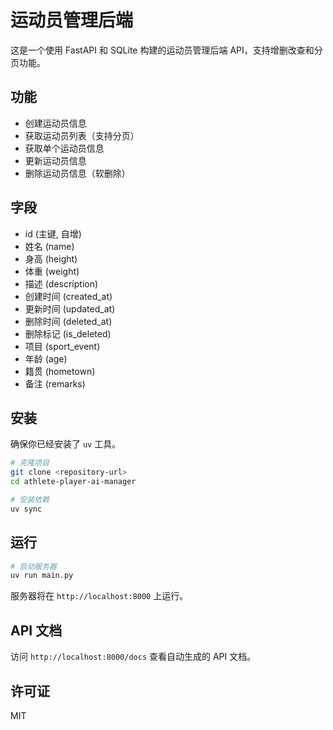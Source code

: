 # 运动员管理后端

这是一个使用 FastAPI 和 SQLite 构建的运动员管理后端 API，支持增删改查和分页功能。

## 功能

- 创建运动员信息
- 获取运动员列表（支持分页）
- 获取单个运动员信息
- 更新运动员信息
- 删除运动员信息（软删除）

## 字段

- id (主键, 自增)
- 姓名 (name)
- 身高 (height)
- 体重 (weight)
- 描述 (description)
- 创建时间 (created_at)
- 更新时间 (updated_at)
- 删除时间 (deleted_at)
- 删除标记 (is_deleted)
- 项目 (sport_event)
- 年龄 (age)
- 籍贯 (hometown)
- 备注 (remarks)

## 安装

确保你已经安装了 `uv` 工具。

```bash
# 克隆项目
git clone <repository-url>
cd athlete-player-ai-manager

# 安装依赖
uv sync
```

## 运行

```bash
# 启动服务器
uv run main.py
```

服务器将在 `http://localhost:8000` 上运行。

## API 文档

访问 `http://localhost:8000/docs` 查看自动生成的 API 文档。

## 许可证

MIT